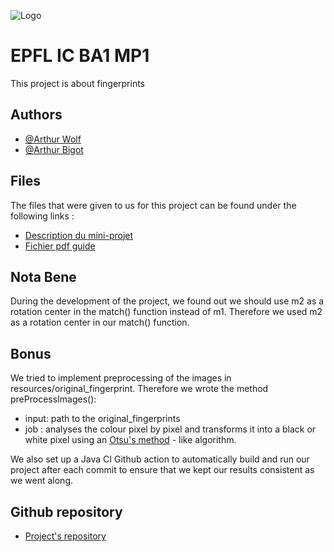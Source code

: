 
![Logo](https://upload.wikimedia.org/wikipedia/commons/f/f4/Logo_EPFL.svg)


# EPFL IC BA1 MP1

This project is about fingerprints


## Authors

- [@Arthur Wolf](https://www.github.com/arthur-wolf)
- [@Arthur Bigot](https://www.github.com/MisteFr)

  
## Files

The files that were given to us for this project can be found under the following links :
- [Description du mini-projet](https://proginsc.epfl.ch/wwwhiver/mini-projet1/descriptif.html)
- [Fichier pdf guide](https://proginsc.epfl.ch/wwwhiver/mini-projet1/fingerprint.pdf)


## Nota Bene
During the development of the project, we found out we should use m2 as a rotation center in the match() function instead of m1.
Therefore we used m2 as a rotation center in our match() function.

## Bonus

We tried to implement preprocessing of the images in resources/original_fingerprint.
Therefore we wrote the method preProcessImages():

- input: path to the original_fingerprints 
- job : analyses the colour pixel by pixel and transforms it into a black or white pixel using an [Otsu's method](https://en.wikipedia.org/wiki/Otsu%27s_method) - like algorithm.

We also set up a Java CI Github action to automatically build and run our project after each commit to ensure that we kept our results consistent as we went along.

## Github repository
- [Project's repository](https://github.com/arthur-wolf/ba1-mp1)